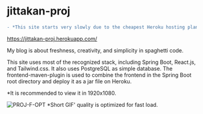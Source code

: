 # jittakan-proj
```diff
- *This site starts very slowly due to the cheapest Heroku hosting plan (Server always sleepy and compute resources are shared). Please be patient.
```
https://jittakan-proj.herokuapp.com/

My blog is about freshness, creativity, and simplicity in spaghetti code.

This site uses most of the recognized stack, including Spring Boot, React.js, and Tailwind.css. It also uses PostgreSQL as simple database. The frontend-maven-plugin is used to combine the frontend in the Spring Boot root directory and deploy it as a jar file on Heroku.

*It is recommended to view it in 1920x1080.



![PROJ-F-OPT](proj-client/public/proj-images/PROJ-F-OPT.gif)
*Short GIF' quality is optimized for fast load.
